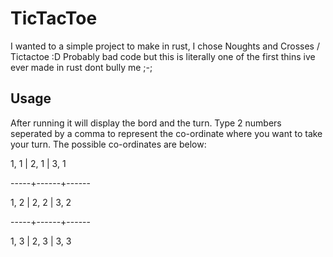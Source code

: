 # TicTacToe

I wanted to a simple project to make in rust, I chose Noughts and Crosses / Tictactoe :D
Probably bad code but this is literally one of the first thins ive ever made in rust dont bully me ;-;

## Usage

After running it will display the bord and the turn.
Type 2 numbers seperated by a comma to represent the co-ordinate where you want to take your turn.
The possible co-ordinates are below:

1, 1 | 2, 1 | 3, 1

-----+------+------

1, 2 | 2, 2 | 3, 2

-----+------+------

1, 3 | 2, 3 | 3, 3
